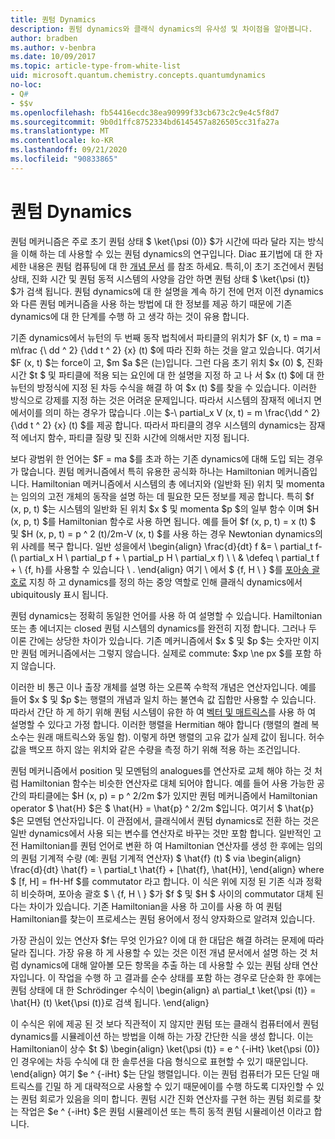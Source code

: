 ```yaml
---
title: 퀀텀 Dynamics
description: 퀀텀 dynamics와 클래식 dynamics의 유사성 및 차이점을 알아봅니다.
author: bradben
ms.author: v-benbra
ms.date: 10/09/2017
ms.topic: article-type-from-white-list
uid: microsoft.quantum.chemistry.concepts.quantumdynamics
no-loc:
- Q#
- $$v
ms.openlocfilehash: fb54416ecdc38ea90999f33cb673c2c9e4c5f8d7
ms.sourcegitcommit: 9b0d1ffc8752334bd6145457a826505cc31fa27a
ms.translationtype: MT
ms.contentlocale: ko-KR
ms.lasthandoff: 09/21/2020
ms.locfileid: "90833865"
---
```

# <a name="quantum-dynamics"></a>퀀텀 Dynamics

퀀텀 메커니즘은 주로 초기 퀀텀 상태 $ \ket{\psi (0)} $가 시간에 따라 달라 지는 방식을 이해 하는 데 사용할 수 있는 퀀텀 dynamics의 연구입니다. Diac 표기법에 대 한 자세한 내용은 퀀텀 컴퓨팅에 대 한 [개념 문서](xref:microsoft.quantum.concepts.dirac) 를 참조 하세요.
특히,이 초기 조건에서 퀀텀 상태, 진화 시간 및 퀀텀 동적 시스템의 사양을 감안 하면 퀀텀 상태 $ \ket{\psi (t)} $가 검색 됩니다.
퀀텀 dynamics에 대 한 설명을 계속 하기 전에 먼저 이전 dynamics와 다른 퀀텀 메커니즘을 사용 하는 방법에 대 한 정보를 제공 하기 때문에 기존 dynamics에 대 한 단계를 수행 하 고 생각 하는 것이 유용 합니다.

기존 dynamics에서 뉴턴의 두 번째 동작 법칙에서 파티클의 위치가 $F (x, t) = ma = m\frac {\ dd ^ 2} {\dd t ^ 2} {x} (t) $에 따라 진화 하는 것을 알고 있습니다. 여기서 $F (x, t) $는 force이 고, $m $a $은 (는)입니다.
그런 다음 초기 위치 $x (0) $, 진화 시간 $t $ 및 파티클에 적용 되는 요인에 대 한 설명을 지정 하 고 나 서 $x (t) $에 대 한 뉴턴의 방정식에 지정 된 차등 수식을 해결 하 여 $x (t) $를 찾을 수 있습니다.
이러한 방식으로 강제를 지정 하는 것은 어려운 문제입니다.
따라서 시스템의 잠재적 에너지 면에서이를 의미 하는 경우가 많습니다 .이는 $-\ partial_x V (x, t) = m \frac{\dd ^ 2} {\dd t ^ 2} {x} (t) $를 제공 합니다.
따라서 파티클의 경우 시스템의 dynamics는 잠재적 에너지 함수, 파티클 질량 및 진화 시간에 의해서만 지정 됩니다.

보다 광범위 한 언어는 $F = ma $를 초과 하는 기존 dynamics에 대해 도입 되는 경우가 많습니다.
퀀텀 메커니즘에서 특히 유용한 공식화 하나는 Hamiltonian 메커니즘입니다.
Hamiltonian 메커니즘에서 시스템의 총 에너지와 (일반화 된) 위치 및 momenta는 임의의 고전 개체의 동작을 설명 하는 데 필요한 모든 정보를 제공 합니다.
특히 $f (x, p, t) $는 시스템의 일반화 된 위치 $x $ 및 momenta $p $의 일부 함수 이며 $H (x, p, t) $를 Hamiltonian 함수로 사용 하면 됩니다.
예를 들어 $f (x, p, t) = x (t) $ 및 $H (x, p, t) = p ^ 2 (t)/2m-V (x, t) $를 사용 하는 경우 Newtonian dynamics의 위 사례를 복구 합니다.
일반 성을에서 \begin{align} \frac{d}{dt} f &= \ partial_t f-(\ partial_x H \ partial_p f + \ partial_p H \ partial_x f) \\ \\ & \defeq \ partial_t f + \\ {f, h}를 사용할 수 있습니다 \\ .
\end{align} 여기 \\ 에서 $ {f, H \\ } $를 [포아송 괄호로](https://en.wikipedia.org/wiki/Poisson_bracket) 지칭 하 고 dynamics를 정의 하는 중앙 역할로 인해 클래식 dynamics에서 ubiquitously 표시 됩니다.

퀀텀 dynamics는 정확히 동일한 언어를 사용 하 여 설명할 수 있습니다.
Hamiltonian 또는 총 에너지는 closed 퀀텀 시스템의 dynamics를 완전히 지정 합니다.
그러나 두 이론 간에는 상당한 차이가 있습니다.
기존 메커니즘에서 $x $ 및 $p $는 숫자만 이지만 퀀텀 메커니즘에서는 그렇지 않습니다.
실제로 commute: $xp \ne px $를 포함 하지 않습니다.

이러한 비 통근 이나 출장 개체를 설명 하는 오른쪽 수학적 개념은 연산자입니다. 예를 들어 $x $ 및 $p $는 행렬의 개념과 일치 하는 불연속 값 집합만 사용할 수 있습니다.
따라서 간단 하 게 하기 위해 퀀텀 시스템이 유한 하 여 [벡터 및 매트릭스](xref:microsoft.quantum.concepts.vectors)를 사용 하 여 설명할 수 있다고 가정 합니다.
이러한 행렬을 Hermitian 해야 합니다 (행렬의 켤레 복소수는 원래 매트릭스와 동일 함).
이렇게 하면 행렬의 고유 값가 실제 값이 됩니다. 허수 값을 백오프 하지 않는 위치와 같은 수량을 측정 하기 위해 적용 하는 조건입니다.

퀀텀 메커니즘에서 position 및 모멘텀의 analogues를 연산자로 교체 해야 하는 것 처럼 Hamiltonian 함수는 비슷한 연산자로 대체 되어야 합니다.
예를 들어 사용 가능한 공간의 파티클에는 $H (x, p) = p ^ 2/2m $가 있지만 퀀텀 메커니즘에서 Hamiltonian operator $ \hat{H} $은 $ \hat{H} = \hat{p} ^ 2/2m $입니다. 여기서 $ \hat{p} $은 모멘텀 연산자입니다.
이 관점에서, 클래식에서 퀀텀 dynamics로 전환 하는 것은 일반 dynamics에서 사용 되는 변수를 연산자로 바꾸는 것만 포함 합니다.
일반적인 고전 Hamiltonian를 퀀텀 언어로 변환 하 여 Hamiltonian 연산자를 생성 한 후에는 임의의 퀀텀 기계적 수량 (예: 퀀텀 기계적 연산자) $ \hat{f} (t) $ via \begin{align} \frac{d}{dt} \hat{f} = \ partial_t \hat{f} + [\hat{f}, \hat{H}], \end{align} where $ [f, H] = fH-Hf $를 commutator 라고 합니다.
이 식은 위에 지정 된 기존 식과 정확히 비슷하며, 포아송 괄호 $ \\ {f, H \\ } $가 $f $ 및 $H $ 사이의 commutator 대체 된다는 차이가 있습니다.
기존 Hamiltonian을 사용 하 고이를 사용 하 여 퀀텀 Hamiltonian를 찾는이 프로세스는 퀀텀 용어에서 정식 양자화으로 알려져 있습니다.

가장 관심이 있는 연산자 $f는 무엇 인가요?  이에 대 한 대답은 해결 하려는 문제에 따라 달라 집니다.
가장 유용 하 게 사용할 수 있는 것은 이전 개념 문서에서 설명 하는 것 처럼 dynamics에 대해 알아볼 모든 항목을 추출 하는 데 사용할 수 있는 퀀텀 상태 연산자입니다.
이 작업을 수행 하 고 결과를 순수 상태를 포함 하는 경우로 단순화 한 후에는 퀀텀 상태에 대 한 Schrödinger 수식이 \begin{align} a\ partial_t \ket{\psi (t)} = \hat{H} (t) \ket{\psi (t)}로 검색 됩니다.
\end{align}

이 수식은 위에 제공 된 것 보다 직관적이 지 않지만 퀀텀 또는 클래식 컴퓨터에서 퀀텀 dynamics를 시뮬레이션 하는 방법을 이해 하는 가장 간단한 식을 생성 합니다.
이는 Hamiltonian이 상수 $t $) \begin{align} \ket{\psi (t)} = e ^ {-iHt} \ket{\psi (0)} 인 경우에는 차등 수식에 대 한 솔루션을 다음 형식으로 표현할 수 있기 때문입니다.
\end{align} 여기 $e ^ {-iHt} $는 단일 행렬입니다.
이는 퀀텀 컴퓨터가 모든 단일 매트릭스를 긴밀 하 게 대략적으로 사용할 수 있기 때문에이를 수행 하도록 디자인할 수 있는 퀀텀 회로가 있음을 의미 합니다.
퀀텀 시간 진화 연산자를 구현 하는 퀀텀 회로를 찾는 작업은 $e ^ {-iHt} $은 퀀텀 시뮬레이션 또는 특히 동적 퀀텀 시뮬레이션 이라고 합니다.
